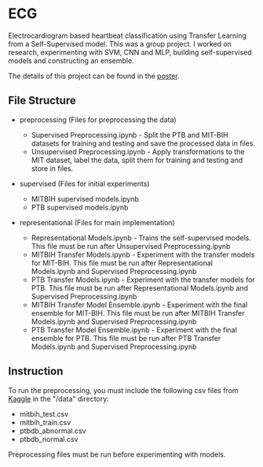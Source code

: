 # ECG
Electrocardiogram based heartbeat classification using Transfer Learning from a Self-Supervised model.
This was a group project. I worked on research, experimenting with SVM, CNN and MLP, building self-supervised models and constructing an ensemble.

The details of this project can be found in the [poster](poster.pdf).

## File Structure

- preprocessing (Files for preprocessing the data)
  - Supervised Preprocessing.ipynb - Split the PTB and MIT-BIH datasets for training and testing and save the processed data in files.
  - Unsupervised Preprocessing.ipynb - Apply transformations to the MIT dataset, label the data, split them for training and testing and store in files.

- supervised (Files for initial experiments)
  - MITBIH supervised models.ipynb
  - PTB supervised models.ipynb

- representational (Files for main implementation)
  - Representational Models.ipynb - Trains the self-supervised models. This file must be run after Unsupervised Preprocessing.ipynb
  - MITBIH Transfer Models.ipynb - Experiment with the transfer models for MIT-BIH. This file must be run after Representational Models.ipynb and Supervised Preprocessing.ipynb
  - PTB Transfer Models.ipynb - Experiment with the transfer models for PTB. This file must be run after Representational Models.ipynb and Supervised Preprocessing.ipynb
  - MITBIH Transfer Model Ensemble.ipynb - Experiment with the final ensemble for MIT-BIH. This file must be run after MITBIH Transfer Models.ipynb and Supervised Preprocessing.ipynb
  - PTB Transfer Model Ensemble.ipynb - Experiment with the final ensemble for PTB. This file must be run after PTB Transfer Models.ipynb and Supervised Preprocessing.ipynb

## Instruction
To run the preprocessing, you must include the following csv files from [Kaggle](https://www.kaggle.com/shayanfazeli/heartbeat) in the "/data" directory:
-	mitbih_test.csv
-	mitbih_train.csv
-	ptbdb_abnormal.csv
-	ptbdb_normal.csv

Preprocessing files must be run before experimenting with models.